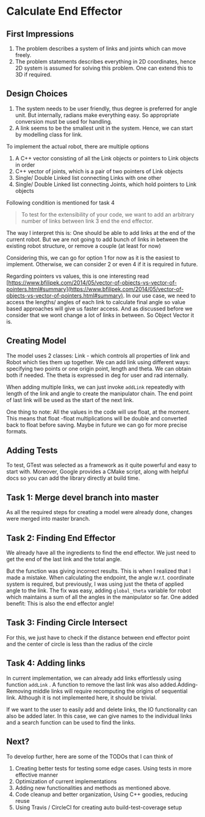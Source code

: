 # Calculate End Effector

## First Impressions

1. The problem describes a system of links and joints which can move freely.
2. The problem statements describes everything in 2D coordinates, hence 2D system is assumed for solving this problem. One can extend this to 3D if required.

## Design Choices

1. The system needs to be user friendly, thus degree is preferred for angle unit. But internally, radians make everything easy. So appropriate conversion must be used for handling.
2. A link seems to be the smallest unit in the system. Hence, we can start by modelling class for link.

To implement the actual robot, there are multiple options

1. A C++ vector consisting of all the Link objects or pointers to Link objects in order 
2. C++ vector of joints, which is a pair of two pointers of Link objects
3. Single/ Double Linked list connecting Links with one other
4. Single/ Double Linked list connecting Joints, which hold pointers to Link objects

Following condition is mentioned for task 4

> To test for the extensibility of your code, we want to add an arbitrary number of links between link 3 end the end effector.

The way I interpret this is: One should be able to add links at the end of the current robot. But we are not going to add bunch of links in between the existing robot structure, or remove a couple (at least for now)

Considering this, we can go for option 1 for now as it is the easiest to implement. Otherwise, we can consider 2 or even 4 if it is required in future. 

Regarding pointers vs values, this is one interesting read [https://www.bfilipek.com/2014/05/vector-of-objects-vs-vector-of-pointers.html#summary](https://www.bfilipek.com/2014/05/vector-of-objects-vs-vector-of-pointers.html#summary). In our use case, we need to access the lengths/ angles of each link to calculate final angle so value based approaches will give us faster access. And as discussed before we consider that we wont change a lot of links in between. So Object Vector it is.

## Creating Model

The model uses 2 classes: Link - which controls all properties of link and Robot which ties them up together. We can add link using different ways: specifying two points or one origin point, length and theta. We can obtain both if needed. The theta is expressed in deg for user and rad internally.

When adding multiple links, we can just invoke `addLink` repeatedly with length of the link and angle to create the manipulator chain. The end point of last link will be used as the start of the next link. 

One thing to note: All the values in the code will use float, at the moment. This means that float -float multiplications will be double and converted back to float before saving. Maybe in future we can go for more precise formats. 

## Adding Tests

To test, GTest was selected as a framework as it quite powerful and easy to start with. Moreover, Google provides a CMake script, along with helpful docs so you can add the library directly at build time. 

## Task 1: Merge devel branch into master

As all the required steps for creating a model were already done, changes were merged into master branch.

## Task 2: Finding End Effector

We already have all the ingredients to find the end effector. We just need to get the end of the last link and the total angle.

But the function was giving incorrect results. This is when I realized that I made a mistake. When calculating the endpoint, the angle w.r.t. coordinate system is required, but previously, I was using just the theta of applied angle to the link. The fix was easy, adding `global_theta` variable for robot which maintains a sum of all the angles in the manipulator so far. One added benefit: This is also the end effector angle!

## Task 3: Finding Circle Intersect

For this, we just have to check if the distance between end effector point and the center of circle is less than the radius of the circle

## Task 4: Adding links

In current implementation, we can already add links effortlessly using function `addLink` . A function to remove the last link was also added.Adding- Removing middle links will require recomputing the origins of sequential link. Although it is not implemented here, it should be trivial.

If we want to the user to easily add and delete links, the IO functionality can also be added later. In this case, we can give names to the individual links and a search function can be used to find the links.

## Next?

To develop further, here are some of the TODOs that I can think of

1. Creating better tests for testing some edge cases. Using tests in more effective manner
2. Optimization of current implementations
3. Adding new functionalities and methods as mentioned above.
4. Code cleanup and better organization, Using C++ goodies, reducing reuse
5. Using Travis / CircleCI for creating auto build-test-coverage setup